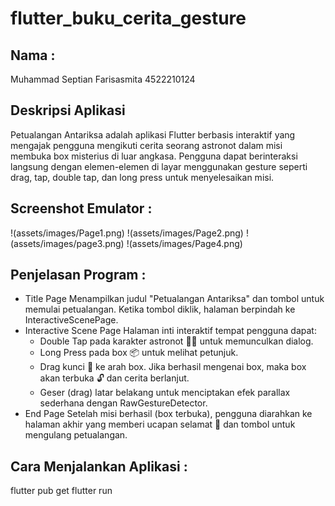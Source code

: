 # flutter_buku_cerita_gesture

## Nama :

Muhammad Septian Farisasmita
4522210124

## Deskripsi Aplikasi

Petualangan Antariksa adalah aplikasi Flutter berbasis interaktif yang mengajak pengguna mengikuti cerita seorang astronot dalam misi membuka box misterius di luar angkasa. Pengguna dapat berinteraksi langsung dengan elemen-elemen di layar menggunakan gesture seperti drag, tap, double tap, dan long press untuk menyelesaikan misi.

## Screenshot Emulator :

!(assets/images/Page1.png)
!(assets/images/Page2.png)
!(assets/images/page3.png)
!(assets/images/Page4.png)

## Penjelasan Program :

- Title Page Menampilkan judul "Petualangan Antariksa" dan tombol untuk memulai petualangan. Ketika tombol diklik, halaman berpindah ke InteractiveScenePage.
- Interactive Scene Page Halaman inti interaktif tempat pengguna dapat:
  - Double Tap pada karakter astronot 👩‍🚀 untuk memunculkan dialog.
  - Long Press pada box 📦 untuk melihat petunjuk.
  - Drag kunci 🔑 ke arah box. Jika berhasil mengenai box, maka box akan terbuka 🔓 dan cerita berlanjut.
  - Geser (drag) latar belakang untuk menciptakan efek parallax sederhana dengan RawGestureDetector.
- End Page Setelah misi berhasil (box terbuka), pengguna diarahkan ke halaman akhir yang memberi ucapan selamat 🎉 dan tombol untuk mengulang petualangan.

## Cara Menjalankan Aplikasi :

flutter pub get flutter run
